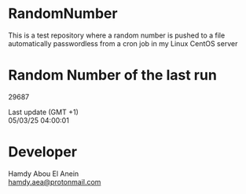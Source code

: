 # RandomNumber    
This is a test repository where a random number is pushed to a file automatically passwordless from a cron job in my Linux CentOS server    
# Random Number of the last run   
29687
      
Last update (GMT +1)    
05/03/25 04:00:01
# Developer    
Hamdy Abou El Anein   
hamdy.aea@protonmail.com
